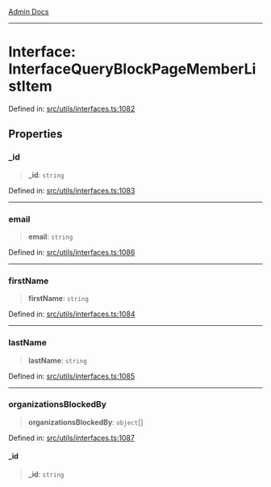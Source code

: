 [Admin Docs](/)

***

# Interface: InterfaceQueryBlockPageMemberListItem

Defined in: [src/utils/interfaces.ts:1082](https://github.com/PalisadoesFoundation/talawa-admin/blob/main/src/utils/interfaces.ts#L1082)

## Properties

### \_id

> **\_id**: `string`

Defined in: [src/utils/interfaces.ts:1083](https://github.com/PalisadoesFoundation/talawa-admin/blob/main/src/utils/interfaces.ts#L1083)

***

### email

> **email**: `string`

Defined in: [src/utils/interfaces.ts:1086](https://github.com/PalisadoesFoundation/talawa-admin/blob/main/src/utils/interfaces.ts#L1086)

***

### firstName

> **firstName**: `string`

Defined in: [src/utils/interfaces.ts:1084](https://github.com/PalisadoesFoundation/talawa-admin/blob/main/src/utils/interfaces.ts#L1084)

***

### lastName

> **lastName**: `string`

Defined in: [src/utils/interfaces.ts:1085](https://github.com/PalisadoesFoundation/talawa-admin/blob/main/src/utils/interfaces.ts#L1085)

***

### organizationsBlockedBy

> **organizationsBlockedBy**: `object`[]

Defined in: [src/utils/interfaces.ts:1087](https://github.com/PalisadoesFoundation/talawa-admin/blob/main/src/utils/interfaces.ts#L1087)

#### \_id

> **\_id**: `string`
